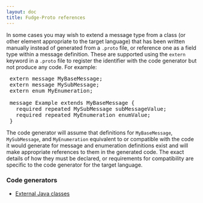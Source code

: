 ```yaml
---
layout: doc
title: Fudge-Proto references
---
```


In some cases you may wish to extend a message type from a class (or other element appropriate to the target language)
that has been written manually instead of generated from a `.proto` file, or reference one as a field type
within a message definition. These are supported using the `extern` keyword in a `.proto` file to
register the identifier with the code generator but not produce any code. For example:

<pre>
 extern message MyBaseMessage;
 extern message MySubMessage;
 extern enum MyEnumeration;

 message Example extends MyBaseMessage {
   required repeated MySubMessage subMessageValue;
   required repeated MyEnumeration enumValue;
 }
</pre>

The code generator will assume that definitions for `MyBaseMessage`, `MySubMessage`, and `MyEnumeration`
equivalent to or compatible with the code it would generate for message and enumeration definitions exist and 
will make appropriate references to them in the generated code. The exact details of how they must be declared, 
or requirements for compatibility are specific to the code generator for the target language.

### Code generators

* [External Java classes](fudge-proto-java.html)
